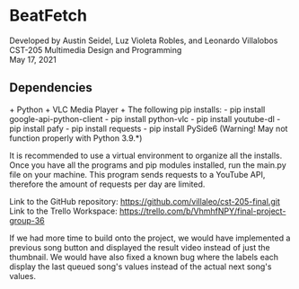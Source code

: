 <h1>BeatFetch</h1>

Developed by Austin Seidel, Luz Violeta Robles, and Leonardo Villalobos<br>
CST-205 Multimedia Design and Programming<br>
May 17, 2021<br>

<h2>Dependencies</h2>
+ Python
+ VLC Media Player
+ The following pip installs:
    - pip install google-api-python-client
    - pip install python-vlc
    - pip install youtube-dl
    - pip install pafy
    - pip install requests
    - pip install PySide6 (Warning! May not function properly with Python 3.9.*)

It is recommended to use a virtual environment to organize all the installs.
Once you have all the programs and pip modules installed, run the main.py
file on your machine. This program sends requests to a YouTube API, therefore
the amount of requests per day are limited. 

Link to the GitHub repository:
https://github.com/villaleo/cst-205-final.git
Link to the Trello Workspace:
https://trello.com/b/VhmhfNPY/final-project-group-36

If we had more time to build onto the project, we would have implemented a 
previous song button and displayed the result video instead of just the 
thumbnail. We would have also fixed a known bug where the labels each
display the last queued song's values instead of the actual next song's
values.
